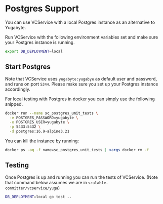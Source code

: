 # Postgres Support

You can use VCService with a local Postgres instance as an alternative to Yugabyte.  

Run VCService with the following environment variables set and make sure your Postgres instance is running.

```bash
export DB_DEPLOYMENT=local
```

## Start Postgres
Note that VCService uses `yugabyte:yugabye` as default user and password, and runs on port `5344`. 
Please make sure you set up your Postgres instance accordingly.

For local testing with Postgres in docker you can simply use the following snipped.
```bash
docker run --name sc_postgres_unit_tests \
  -e POSTGRES_PASSWORD=yugabyte \
  -e POSTGRES_USER=yugabyte \
  -p 5433:5432 \
  -d postgres:16.9-alpine3.21
```

You can kill the instance by running:
```bash
docker ps -aq -f name=sc_postgres_unit_tests | xargs docker rm -f
```

## Testing

Once Postgres is up and running you can run the tests of VCService.
(Note that command below assumes we are in `scalable-committer/vcservice/yuga`)
```bash
DB_DEPLOYMENT=local go test ..
```

